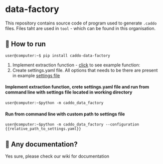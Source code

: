 # data-factory

This repository contains source code of program used to generate `.caddo` files. Files taht are used in `tool` - which can be found in this organisation.

## 🔌 How to run

```
user@computer:~$ pip install caddo-data-factory
```

1) Implement extraction function - [click](https://github.com/CaddoBenchmark/tests-samples/blob/master/data_factory_example/extraction.py) to see example function: 
2) Create settings.yaml file. All options that needs to be there are present in example [settings file](https://github.com/CaddoBenchmark/tests-samples/blob/master/data_factory_example/settings.yaml)

#### Implement extraction function, crete settings.yaml file and run from command line with settings file located in working directory
```
user@computer:~$python -m caddo_data_factory
```

#### Run from command line with custom path to settings file
```
user@computer:~$python -m caddo_data_factory --configuration {{relative_path_to_settings.yaml}}
```

## 📕 Any documentation?

Yes sure, please check our wiki for documentation
